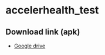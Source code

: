 # accelerhealth_test

## Download link (apk)

- [Google drive](https://drive.google.com/file/d/1f2Vujg7FkFMd3HwPFhYBfbxd4x58TgkP/view?usp=sharing)
